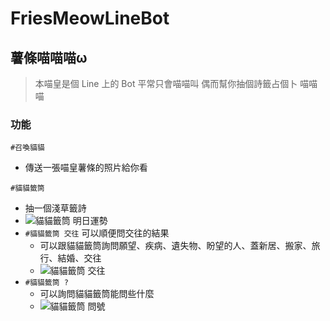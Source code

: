 # FriesMeowLineBot

## 薯條喵喵喵ω

> 本喵皇是個 Line 上的 Bot
> 平常只會喵喵叫
> 偶而幫你抽個詩籤占個卜
> 喵喵喵

### 功能

`#召喚貓貓`
+ 傳送一張喵皇薯條的照片給你看

`#貓貓籤筒`
+ 抽一個淺草籤詩
+ ![貓貓籤筒 明日運勢](https://i.imgur.com/CnFTGq2m.png)
+ `#貓貓籤筒 交往` 可以順便問交往的結果
	+ 可以跟貓貓籤筒詢問願望、疾病、遺失物、盼望的人、蓋新居、搬家、旅行、結婚、交往
	+ ![貓貓籤筒 交往](https://i.imgur.com/3Eu4jKjm.png)
+ `#貓貓籤筒 ?`
	+ 可以詢問貓貓籤筒能問些什麼
	+ ![貓貓籤筒 問號](https://i.imgur.com/jCMtybmm.png)